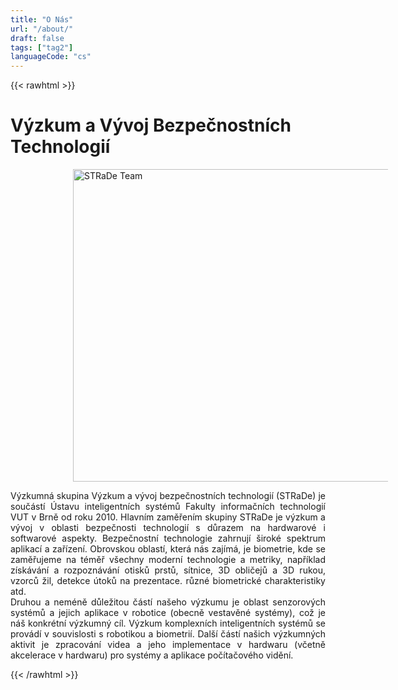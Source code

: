 ```yaml
---
title: "O Nás"
url: "/about/"
draft: false
tags: ["tag2"]
languageCode: "cs"
---
```


{{< rawhtml >}}

<h1> Výzkum a Vývoj Bezpečnostních Technologií </h1>

<img src="/images/background-team.jpg"
     alt="STRaDe Team"
     style="float: center; margin-right: 10px; margin-left:100px;"
     width="1000px"
     height="500px" />

<p style="text-align: justify;">Výzkumná skupina Výzkum a vývoj bezpečnostních technologií (STRaDe) je součástí Ústavu inteligentních systémů Fakulty informačních technologií VUT v Brně od roku 2010. Hlavním zaměřením skupiny STRaDe je výzkum a vývoj v oblasti bezpečnosti technologií s důrazem na hardwarové i softwarové aspekty. Bezpečnostní technologie zahrnují široké spektrum aplikací a zařízení. Obrovskou oblastí, která nás zajímá, je biometrie, kde se zaměřujeme na téměř všechny moderní technologie a metriky, například získávání a rozpoznávání otisků prstů, sítnice, 3D obličejů a 3D rukou, vzorců žil, detekce útoků na prezentace. různé biometrické charakteristiky atd.
<br>
Druhou a neméně důležitou částí našeho výzkumu je oblast senzorových systémů a jejich aplikace v robotice (obecně vestavěné systémy), což je náš konkrétní výzkumný cíl. Výzkum komplexních inteligentních systémů se provádí v souvislosti s robotikou a biometrií. Další částí našich výzkumných aktivit je zpracování videa a jeho implementace v hardwaru (včetně akcelerace v hardwaru) pro systémy a aplikace počítačového vidění.</p>

{{< /rawhtml >}}